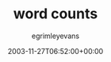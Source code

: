 ---
title: 'word counts'
posts: 4
hash: 't165'
author: 'egrimleyevans'
date: 2003-11-27T06:52:00+00:00
sources:
  - http://forums.tokipona.org/viewtopic.php%3Ft=165.html
---